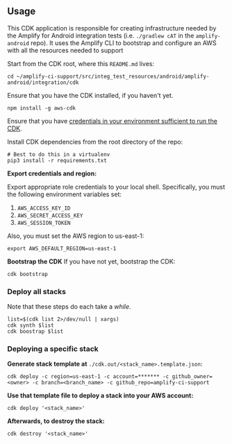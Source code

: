 ## Usage

This CDK application is responsible for creating infrastructure needed by the Amplify for Android integration tests (i.e. `./gradlew cAT` in the `amplify-android` repo). It uses the Amplify CLI to bootstrap and configure an AWS with all the resources needed to support 

Start from the CDK root, where this `README.md` lives:
```console
cd ~/amplify-ci-support/src/integ_test_resources/android/amplify-android/integration/cdk
```

Ensure that you have the CDK installed, if you haven't yet.
```console
npm install -g aws-cdk
```

Ensure that you have [credentials in your environment sufficient to run
the CDK](https://docs.aws.amazon.com/cdk/latest/guide/getting_started.html#getting_started_credentials).

Install CDK dependencies from the root directory of the repo:
```console
# Best to do this in a virtualenv
pip3 install -r requirements.txt
```

**Export credentials and region:**

Export appropriate role credentials to your local shell. Specifically, you must the following environment variables set:
1. `AWS_ACCESS_KEY_ID`
2. `AWS_SECRET_ACCESS_KEY`
3. `AWS_SESSION_TOKEN`

Also, you must set the AWS region to us-east-1:

```console
export AWS_DEFAULT_REGION=us-east-1
```

**Bootstrap the CDK**
If you have not yet, bootstrap the CDK:
```console
cdk bootstrap
```

### Deploy all stacks

Note that these steps do each take a _while_.
```console
list=$(cdk list 2>/dev/null | xargs)
cdk synth $list
cdk boostrap $list
```

### Deploying a specific stack
**Generate stack template at**
`./cdk.out/<stack_name>.template.json`:

```console
cdk deploy -c region=us-east-1 -c account=******* -c github_owner=<owner> -c branch=<branch_name> -c github_repo=amplify-ci-support
```

**Use that template file to deploy a stack into your AWS account:**
```console
cdk deploy '<stack_name>'
```

**Afterwards, to destroy the stack:**

```console
cdk destroy '<stack_name>'
```
